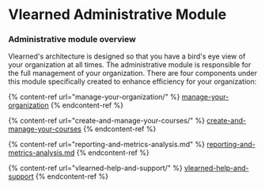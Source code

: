 # Vlearned Administrative Module

### Administrative module overview

Vlearned's architecture is designed so that you have a bird's eye view of your organization at all times. The administrative module is responsible for the full management of your organization. There are four components under this module specifically created to enhance efficiency for your organization:



{% content-ref url="manage-your-organization/" %}
[manage-your-organization](manage-your-organization/)
{% endcontent-ref %}

{% content-ref url="create-and-manage-your-courses/" %}
[create-and-manage-your-courses](create-and-manage-your-courses/)
{% endcontent-ref %}

{% content-ref url="reporting-and-metrics-analysis.md" %}
[reporting-and-metrics-analysis.md](reporting-and-metrics-analysis.md)
{% endcontent-ref %}

{% content-ref url="vlearned-help-and-support/" %}
[vlearned-help-and-support](vlearned-help-and-support/)
{% endcontent-ref %}




